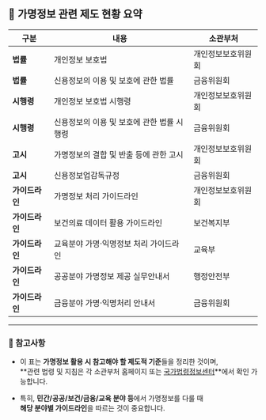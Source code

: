 
## 📘 가명정보 관련 제도 현황 요약

|구분|내용|소관부처|
|---|---|---|
|**법률**|개인정보 보호법|개인정보보호위원회|
|**법률**|신용정보의 이용 및 보호에 관한 법률|금융위원회|
|**시행령**|개인정보 보호법 시행령|개인정보보호위원회|
|**시행령**|신용정보의 이용 및 보호에 관한 법률 시행령|금융위원회|
|**고시**|가명정보의 결합 및 반출 등에 관한 고시|개인정보보호위원회|
|**고시**|신용정보업감독규정|금융위원회|
|**가이드라인**|가명정보 처리 가이드라인|개인정보보호위원회|
|**가이드라인**|보건의료 데이터 활용 가이드라인|보건복지부|
|**가이드라인**|교육분야 가명·익명정보 처리 가이드라인|교육부|
|**가이드라인**|공공분야 가명정보 제공 실무안내서|행정안전부|
|**가이드라인**|금융분야 가명·익명처리 안내서|금융위원회|

---

### 📌 참고사항

- 이 표는 **가명정보 활용 시 참고해야 할 제도적 기준**들을 정리한 것이며,  
    **관련 법령 및 지침은 각 소관부처 홈페이지 또는 [국가법령정보센터](https://www.law.go.kr/)**에서 확인 가능합니다.
    
- 특히, **민간/공공/보건/금융/교육 분야 등**에서 가명정보를 다룰 때  
    **해당 분야별 가이드라인**을 따르는 것이 중요합니다.
    
